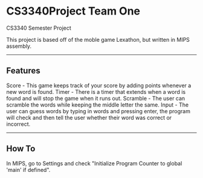CS3340Project Team One
=============

CS3340 Semester Project

This project is based off of the moble game Lexathon, but written in MIPS assembly.

---------
Features
---------
 Score - This game keeps track of your score by adding points whenever a new word is found.
 Timer - There is a timer that extends when a word is found and will stop the game when it runs out.
 Scramble - The user can scramble the words while keeping the middle letter the same.
 Input - The user can guess words by typing in words and pressing enter, the program will check and then tell the user whether their word was correct or incorrect.

--------
How To
--------
In MIPS, go to Settings and check "Initialize Program Counter to global 'main' if defined". 